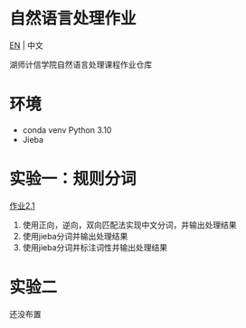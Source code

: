 # 自然语言处理作业

[EN](README.md) | 中文

湖师计信学院自然语言处理课程作业仓库

# 环境
- conda venv Python 3.10
- Jieba

# 实验一：规则分词
[作业2.1](./exp1)
1. 使用正向，逆向，双向匹配法实现中文分词，并输出处理结果
2. 使用jieba分词并输出处理结果
3. 使用jieba分词并标注词性并输出处理结果

# 实验二
还没布置